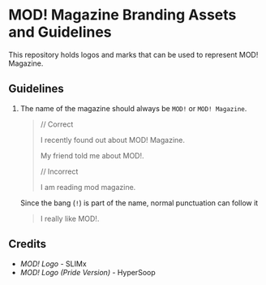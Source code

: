 # MOD! Magazine Branding Assets and Guidelines

This repository holds logos and marks that can be used to represent MOD!
Magazine.

## Guidelines

1. The name of the magazine should always be `MOD!` or `MOD! Magazine`.
    > // Correct
    > 
    > I recently found out about MOD! Magazine.
    > 
    > My friend told me about MOD!.
    >
    > // Incorrect
    >
    > I am reading mod magazine.
    
    Since the bang (`!`) is part of the name, normal punctuation can follow it
    > I really like MOD!.

## Credits

- _MOD! Logo_ - SLIMx
- _MOD! Logo (Pride Version)_ - HyperSoop
